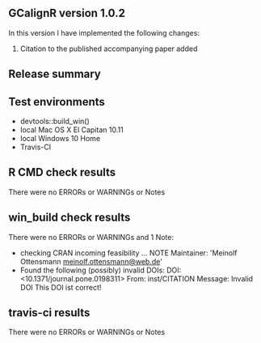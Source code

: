 ## GCalignR version 1.0.2
In this version I have implemented the following changes:

1. Citation to the published accompanying paper added

## Release summary

## Test environments
* devtools::build_win()
* local Mac OS X El Capitan 10.11
* local Windows 10 Home
* Travis-CI

## R CMD check results
There were no ERRORs or WARNINGs or Notes

## win_build check results
There were no ERRORs or WARNINGs and 1 Note:
* checking CRAN incoming feasibility ... NOTE
Maintainer: 'Meinolf Ottensmann <meinolf.ottensmann@web.de>'
* Found the following (possibly) invalid DOIs:
  DOI: <10.1371/journal.pone.0198311>
    From: inst/CITATION
    Message: Invalid DOI
This DOI ist correct!

## travis-ci results
There were no ERRORs or WARNINGs or Notes

